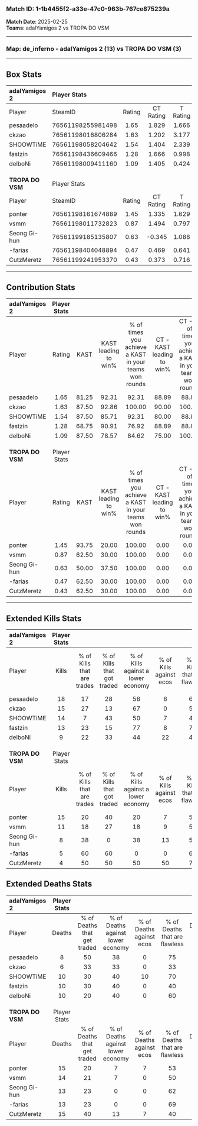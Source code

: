 ### Match ID: 1-1b4455f2-a33e-47c0-963b-767ce875239a  
**Match Date**: 2025-02-25  
**Teams**: adalYamigos 2 vs TROPA DO VSM  

---  

### **Map**: de_inferno - adalYamigos 2 (13) vs TROPA DO VSM (3)  
---  

## Box Stats  

| **adalYamigos 2** | Player Stats      |        |           |          |       |       |       |         |        |      |     |
| :- | :- | :-: | :-: | :-: | :-: | :-: | :-: | :-: | :-: | :-: | :-: |
| Player            | SteamID           | Rating | CT Rating | T Rating | KAST  |  ADR  | Kills | Assists | Deaths | K/D  | HS% |
| pesaadelo         | 76561198255981498 |  1.65  |   1.829   |  1.666   | 81.25 | 86.1  |  18   |    3    |   8    | 2.25 | 22  |
| ckzao             | 76561198016806284 |  1.63  |   1.202   |  3.177   | 87.50 | 93.1  |  15   |    3    |   6    | 2.50 | 66  |
| SHOOWTiME         | 76561198058204642 |  1.54  |   1.404   |  2.339   | 87.50 | 112.0 |  14   |    9    |   10   | 1.40 | 42  |
| fastzin           | 76561198436609466 |  1.28  |   1.666   |  0.998   | 68.75 | 98.8  |  13   |    5    |   10   | 1.30 | 46  |
| delboNi           | 76561198009411160 |  1.09  |   1.405   |  0.424   | 87.50 | 65.4  |   9   |    4    |   10   | 0.90 | 33  |
|                   |                   |        |           |          |       |       |       |         |        |      |     |
|                   |                   |        |           |          |       |       |       |         |        |      |     |
|                   |                   |        |           |          |       |       |       |         |        |      |     |
| **TROPA DO VSM**  | Player Stats      |        |           |          |       |       |       |         |        |      |     |
| Player            | SteamID           | Rating | CT Rating | T Rating | KAST  |  ADR  | Kills | Assists | Deaths | K/D  | HS% |
| ponter            | 76561198161674889 |  1.45  |   1.335   |  1.629   | 93.75 | 112.8 |  15   |    6    |   15   | 1.00 | 53  |
| vsmm              | 76561198011732823 |  0.87  |   1.494   |  0.797   | 62.50 | 66.6  |  11   |    2    |   14   | 0.79 | 72  |
| Seong Gi-hun      | 76561199185135807 |  0.63  |  -0.345   |  1.088   | 50.00 | 59.5  |   8   |    2    |   13   | 0.62 | 50  |
| -farias           | 76561198404048894 |  0.47  |   0.469   |  0.641   | 62.50 | 29.1  |   5   |    4    |   13   | 0.38 | 20  |
| CutzMeretz        | 76561199241953370 |  0.43  |   0.373   |  0.716   | 62.50 | 53.6  |   4   |    4    |   15   | 0.27 | 25  |
---  

## Contribution Stats  

| **adalYamigos 2** | Player Stats |       |                      |                                                        |                           |                                                             |                          |                                                            |
| :- | :-: | :-: | :-: | :-: | :-: | :-: | :-: | :-: |
| Player            |    Rating    | KAST  | KAST leading to win% | % of times you achieve a KAST in your teams won rounds | CT - KAST leading to win% | CT - % of times you achieve a KAST in your teams won rounds | T - KAST leading to win% | T - % of times you achieve a KAST in your teams won rounds |
| pesaadelo         |     1.65     | 81.25 |        92.31         |                         92.31                          |           88.89           |                            88.89                            |          100.00          |                           100.00                           |
| ckzao             |     1.63     | 87.50 |        92.86         |                         100.00                         |           90.00           |                           100.00                            |          100.00          |                           100.00                           |
| SHOOWTiME         |     1.54     | 87.50 |        85.71         |                         92.31                          |           80.00           |                            88.89                            |          100.00          |                           100.00                           |
| fastzin           |     1.28     | 68.75 |        90.91         |                         76.92                          |           88.89           |                            88.89                            |          100.00          |                           50.00                            |
| delboNi           |     1.09     | 87.50 |        78.57         |                         84.62                          |           75.00           |                           100.00                            |          100.00          |                           50.00                            |
|                   |              |       |                      |                                                        |                           |                                                             |                          |                                                            |
|                   |              |       |                      |                                                        |                           |                                                             |                          |                                                            |
|                   |              |       |                      |                                                        |                           |                                                             |                          |                                                            |
| **TROPA DO VSM**  | Player Stats |       |                      |                                                        |                           |                                                             |                          |                                                            |
| Player            |    Rating    | KAST  | KAST leading to win% | % of times you achieve a KAST in your teams won rounds | CT - KAST leading to win% | CT - % of times you achieve a KAST in your teams won rounds | T - KAST leading to win% | T - % of times you achieve a KAST in your teams won rounds |
| ponter            |     1.45     | 93.75 |        20.00         |                         100.00                         |           0.00            |                            0.00                             |          27.27           |                           100.00                           |
| vsmm              |     0.87     | 62.50 |        30.00         |                         100.00                         |           0.00            |                            0.00                             |          42.86           |                           100.00                           |
| Seong Gi-hun      |     0.63     | 50.00 |        37.50         |                         100.00                         |           0.00            |                            0.00                             |          37.50           |                           100.00                           |
| -farias           |     0.47     | 62.50 |        30.00         |                         100.00                         |           0.00            |                            0.00                             |          37.50           |                           100.00                           |
| CutzMeretz        |     0.43     | 62.50 |        30.00         |                         100.00                         |           0.00            |                            0.00                             |          37.50           |                           100.00                           |
---  

## Extended Kills Stats  

| **adalYamigos 2** | Player Stats |                            |                            |                                    |                         |                              |                                 |                                       |                    |           |
| :- | :-: | :-: | :-: | :-: | :-: | :-: | :-: | :-: | :-: | :-: |
| Player            |    Kills     | % of Kills that are trades | % of Kills that got traded | % of Kills against a lower economy | % of Kills against ecos | % of Kills that are flawless | % of Kills that are close duels | % of Kills that are assisted by flash | Pistol Round Kills | AWP Kills |
| pesaadelo         |      18      |             17             |             28             |                 56                 |            6            |              61              |                0                |                   0                   |         1          |     0     |
| ckzao             |      15      |             27             |             13             |                 67                 |            0            |              53              |               13                |                   0                   |         3          |     0     |
| SHOOWTiME         |      14      |             7              |             43             |                 50                 |            7            |              43              |                7                |                   0                   |         1          |     0     |
| fastzin           |      13      |             23             |             15             |                 77                 |            8            |              77              |                8                |                   0                   |         0          |     0     |
| delboNi           |      9       |             22             |             33             |                 44                 |           22            |              44              |                0                |                   0                   |         1          |     0     |
|                   |              |                            |                            |                                    |                         |                              |                                 |                                       |                    |           |
|                   |              |                            |                            |                                    |                         |                              |                                 |                                       |                    |           |
|                   |              |                            |                            |                                    |                         |                              |                                 |                                       |                    |           |
| **TROPA DO VSM**  | Player Stats |                            |                            |                                    |                         |                              |                                 |                                       |                    |           |
| Player            |    Kills     | % of Kills that are trades | % of Kills that got traded | % of Kills against a lower economy | % of Kills against ecos | % of Kills that are flawless | % of Kills that are close duels | % of Kills that are assisted by flash | Pistol Round Kills | AWP Kills |
| ponter            |      15      |             20             |             40             |                 20                 |            7            |              53              |                7                |                   0                   |         1          |     0     |
| vsmm              |      11      |             18             |             27             |                 18                 |            9            |              55              |                0                |                   0                   |         1          |     0     |
| Seong Gi-hun      |      8       |             38             |             0              |                 38                 |           13            |              50              |               13                |                  13                   |         2          |     0     |
| -farias           |      5       |             60             |             60             |                 0                  |            0            |              60              |               20                |                   0                   |         1          |     0     |
| CutzMeretz        |      4       |             50             |             50             |                 50                 |           50            |              75              |                0                |                  25                   |         2          |     0     |
## Extended Deaths Stats  

| **adalYamigos 2** | Player Stats |                             |                                   |                          |                               |                            |                           |               |
| :- | :-: | :-: | :-: | :-: | :-: | :-: | :-: | :-: |
| Player            |    Deaths    | % of Deaths that get traded | % of Deaths against lower economy | % of Deaths against ecos | % of Deaths that are flawless | % of Deaths that are close | % of Deaths while blinded | Deaths to AWP |
| pesaadelo         |      8       |             50              |                38                 |            0             |              75               |             0              |             0             |       0       |
| ckzao             |      6       |             33              |                33                 |            0             |              33               |             0              |             0             |       0       |
| SHOOWTiME         |      10      |             30              |                40                 |            10            |              70               |             10             |             0             |       0       |
| fastzin           |      10      |             30              |                40                 |            0             |              40               |             0              |             0             |       0       |
| delboNi           |      10      |             20              |                40                 |            0             |              60               |             20             |            20             |       0       |
|                   |              |                             |                                   |                          |                               |                            |                           |               |
|                   |              |                             |                                   |                          |                               |                            |                           |               |
|                   |              |                             |                                   |                          |                               |                            |                           |               |
| **TROPA DO VSM**  | Player Stats |                             |                                   |                          |                               |                            |                           |               |
| Player            |    Deaths    | % of Deaths that get traded | % of Deaths against lower economy | % of Deaths against ecos | % of Deaths that are flawless | % of Deaths that are close | % of Deaths while blinded | Deaths to AWP |
| ponter            |      15      |             20              |                 7                 |            7             |              53               |             7              |             0             |       0       |
| vsmm              |      14      |             21              |                 7                 |            0             |              50               |             0              |             0             |       0       |
| Seong Gi-hun      |      13      |             23              |                 0                 |            0             |              62               |             0              |             0             |       0       |
| -farias           |      13      |             23              |                 0                 |            0             |              69               |             15             |             0             |       0       |
| CutzMeretz        |      15      |             40              |                13                 |            7             |              40               |             7              |             0             |       0       |
